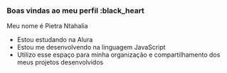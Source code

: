 ### Boas vindas ao meu perfil :black_heart
Meu nome é Pietra Ntahalia 

- Estou estudando na Alura
- Estou me desenvolvendo na linguagem JavaScript
- Utilizo esse espaço para minha organização e compartilhamento dos meus projetos desenvolvidos
